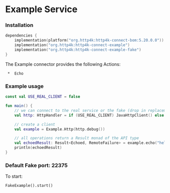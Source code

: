 # Example Service

### Installation

```kotlin
dependencies {
    implementation(platform("org.http4k:http4k-connect-bom:5.20.0.0"))
    implementation("org.http4k:http4k-connect-example")
    implementation("org.http4k:http4k-connect-example-fake")
}
```

The Example connector provides the following Actions:

     *  Echo

### Example usage

```kotlin
const val USE_REAL_CLIENT = false

fun main() {
    // we can connect to the real service or the fake (drop in replacement)
    val http: HttpHandler = if (USE_REAL_CLIENT) JavaHttpClient() else FakeExample()

    // create a client
    val example = Example.Http(http.debug())

    // all operations return a Result monad of the API type
    val echoedResult: Result<Echoed, RemoteFailure> = example.echo("hello")
    println(echoedResult)
}
```

### Default Fake port: 22375

To start:

```
FakeExample().start()
```
